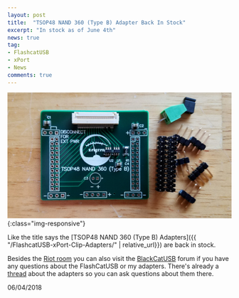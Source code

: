 ```yaml
---
layout: post
title:  "TSOP48 NAND 360 (Type B) Adapter Back In Stock"
excerpt: "In stock as of June 4th"
news: true
tag:
- FlashcatUSB
- xPort
- News
comments: true
---
```


![48_NAND360_B](/assets/img/FlashcatAdapters/48_NAND360_B.jpg){:class="img-responsive"}

Like the title says the [TSOP48 NAND 360 (Type B) Adapters]({{ "/FlashcatUSB-xPort-Clip-Adapters/" | relative_url}}) are back in stock.

Besides the [Riot room](https://riot.im/app/#/room/#FCXAdapters:matrix.org) you can also visit the [BlackCatUSB](https://www.blackcatusb.net/index.php) forum if you have any questions about the FlashCatUSB or my adapters. There's already a [thread](https://www.blackcatusb.net/index.php?threads/tsop56-48-nor-nand-clip-adapters-for-the-flashcatusb-xport.493/#post-4009) about the adapters so you can ask questions about them there.

06/04/2018